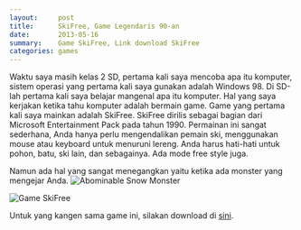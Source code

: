 ```yaml
---
layout:     post
title:      SkiFree, Game Legendaris 90-an
date:       2013-05-16
summary:    Game SkiFree, Link download SkiFree
categories: games
---
```


Waktu saya masih kelas 2 SD, pertama kali saya mencoba apa itu komputer, sistem operasi yang pertama kali saya gunakan adalah Windows 98. Di SD-lah pertama kali saya belajar mangenal apa itu komputer. Hal yang saya kerjakan ketika tahu komputer adalah bermain game. Game yang pertama kali saya mainkan adalah SkiFree. SkiFree dirilis sebagai bagian dari Microsoft Entertainment Pack pada tahun 1990. Permainan ini sangat sederhana,  Anda hanya perlu mengendalikan pemain ski, menggunakan mouse atau keyboard untuk menuruni lereng. Anda harus hati-hati untuk pohon, batu, ski lain, dan sebagainya. Ada mode free style juga. 

Namun ada hal yang sangat menegangkan yaitu ketika ada monster yang mengejar Anda. ![Abominable Snow Monster](http://ski.ihoc.net/abom_h.gif)

![Game SkiFree](https://zimixw.bay.livefilestore.com/y2pG0debNWySR_iXXO4xFq28Q-8AVxBbnJjfA6VftBJ8uiax5wB7r5SQKWRhF-W833KkXaabZNxr0bZQl8WDdJ5C-ACfTUqDdjhZyNYlnB4y_uvXaX618ClyxVNbqdtk-EW/skyfree.png)

Untuk yang kangen sama game ini, silakan download di [sini](http://ski.ihoc.net/).